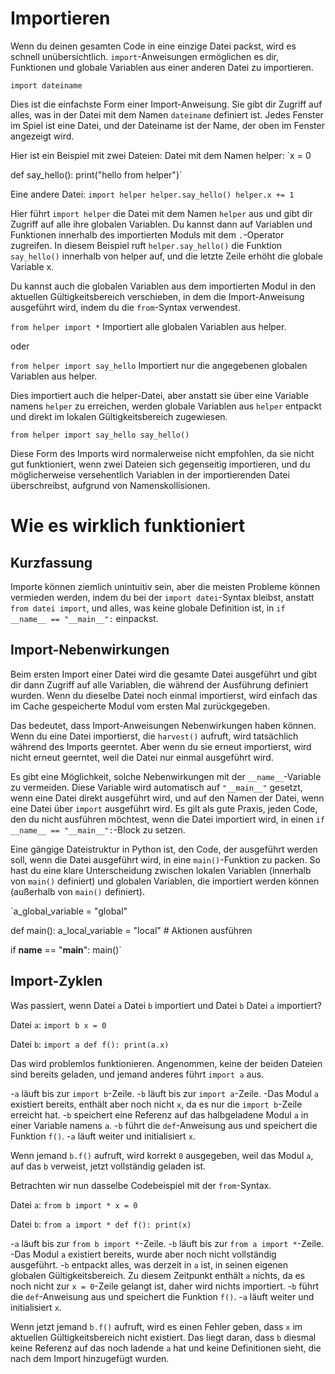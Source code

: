 # Importieren
Wenn du deinen gesamten Code in eine einzige Datei packst, wird es schnell unübersichtlich. 
`import`-Anweisungen ermöglichen es dir, Funktionen und globale Variablen aus einer anderen Datei zu importieren.

`import dateiname`

Dies ist die einfachste Form einer Import-Anweisung. Sie gibt dir Zugriff auf alles, was in der Datei mit dem Namen `dateiname` definiert ist. Jedes Fenster im Spiel ist eine Datei, und der Dateiname ist der Name, der oben im Fenster angezeigt wird.

Hier ist ein Beispiel mit zwei Dateien:
Datei mit dem Namen helper:
`x = 0

def say_hello():
    print("hello from helper")`

Eine andere Datei:
`import helper
helper.say_hello()
helper.x += 1`

Hier führt `import helper` die Datei mit dem Namen `helper` aus und gibt dir Zugriff auf alle ihre globalen Variablen.
Du kannst dann auf Variablen und Funktionen innerhalb des importierten Moduls mit dem `.`-Operator zugreifen.
In diesem Beispiel ruft `helper.say_hello()` die Funktion `say_hello()` innerhalb von helper auf, und die letzte Zeile erhöht die globale Variable x.

Du kannst auch die globalen Variablen aus dem importierten Modul in den aktuellen Gültigkeitsbereich verschieben, in dem die Import-Anweisung ausgeführt wird, indem du die `from`-Syntax verwendest.

`from helper import *`
Importiert alle globalen Variablen aus helper.

oder

`from helper import say_hello`
Importiert nur die angegebenen globalen Variablen aus helper.

Dies importiert auch die helper-Datei, aber anstatt sie über eine Variable namens `helper` zu erreichen, werden globale Variablen aus `helper` entpackt und direkt im lokalen Gültigkeitsbereich zugewiesen.

`from helper import say_hello
say_hello()`

Diese Form des Imports wird normalerweise nicht empfohlen, da sie nicht gut funktioniert, wenn zwei Dateien sich gegenseitig importieren, und du möglicherweise versehentlich Variablen in der importierenden Datei überschreibst, aufgrund von Namenskollisionen.

# Wie es wirklich funktioniert

## Kurzfassung
Importe können ziemlich unintuitiv sein, aber die meisten Probleme können vermieden werden, indem du bei der `import datei`-Syntax bleibst, anstatt `from datei import`, und alles, was keine globale Definition ist, in
`if __name__ == "__main__":` einpackst.

## Import-Nebenwirkungen
Beim ersten Import einer Datei wird die gesamte Datei ausgeführt und gibt dir dann Zugriff auf alle Variablen, die während der Ausführung definiert wurden.
Wenn du dieselbe Datei noch einmal importierst, wird einfach das im Cache gespeicherte Modul vom ersten Mal zurückgegeben.

Das bedeutet, dass Import-Anweisungen Nebenwirkungen haben können. Wenn du eine Datei importierst, die `harvest()` aufruft, wird tatsächlich während des Imports geerntet. Aber wenn du sie erneut importierst, wird nicht erneut geerntet, weil die Datei nur einmal ausgeführt wird.

Es gibt eine Möglichkeit, solche Nebenwirkungen mit der `__name__`-Variable zu vermeiden. Diese Variable wird automatisch auf `"__main__"` gesetzt, wenn eine Datei direkt ausgeführt wird, und auf den Namen der Datei, wenn eine Datei über `import` ausgeführt wird.
Es gilt als gute Praxis, jeden Code, den du nicht ausführen möchtest, wenn die Datei importiert wird, in einen `if __name__ == "__main__":`-Block zu setzen.

Eine gängige Dateistruktur in Python ist, den Code, der ausgeführt werden soll, wenn die Datei ausgeführt wird, in eine `main()`-Funktion zu packen. So hast du eine klare Unterscheidung zwischen lokalen Variablen (innerhalb von `main()` definiert) und globalen Variablen, die importiert werden können (außerhalb von `main()` definiert).

`a_global_variable = "global"

def main():
    a_local_variable = "local"
    # Aktionen ausführen

if __name__ == "__main__":
    main()`

## Import-Zyklen
Was passiert, wenn Datei `a` Datei `b` importiert und Datei `b` Datei `a` importiert?

Datei `a`:
`import b
x = 0`

Datei `b`:
`import a
def f():
    print(a.x)`

Das wird problemlos funktionieren. Angenommen, keine der beiden Dateien sind bereits geladen, und jemand anderes führt `import a` aus.

-`a` läuft bis zur `import b`-Zeile.
-`b` läuft bis zur `import a`-Zeile.
-Das Modul `a` existiert bereits, enthält aber noch nicht `x`, da es nur die `import b`-Zeile erreicht hat.
-`b` speichert eine Referenz auf das halbgeladene Modul `a` in einer Variable namens `a`.
-`b` führt die `def`-Anweisung aus und speichert die Funktion `f()`.
-`a` läuft weiter und initialisiert `x`.

Wenn jemand `b.f()` aufruft, wird korrekt `0` ausgegeben, weil das Modul `a`, auf das `b` verweist, jetzt vollständig geladen ist.

Betrachten wir nun dasselbe Codebeispiel mit der `from`-Syntax.

Datei `a`:
`from b import *
x = 0`

Datei `b`:
`from a import *
def f():
    print(x)`

-`a` läuft bis zur `from b import *`-Zeile.
-`b` läuft bis zur `from a import *`-Zeile.
-Das Modul `a` existiert bereits, wurde aber noch nicht vollständig ausgeführt.
-`b` entpackt alles, was derzeit in `a` ist, in seinen eigenen globalen Gültigkeitsbereich. Zu diesem Zeitpunkt enthält `a` nichts, da es noch nicht zur `x = 0`-Zeile gelangt ist, daher wird nichts importiert.
-`b` führt die `def`-Anweisung aus und speichert die Funktion `f()`.
-`a` läuft weiter und initialisiert `x`.

Wenn jetzt jemand `b.f()` aufruft, wird es einen Fehler geben, dass `x` im aktuellen Gültigkeitsbereich nicht existiert. Das liegt daran, dass `b` diesmal keine Referenz auf das noch ladende `a` hat und keine Definitionen sieht, die nach dem Import hinzugefügt wurden.